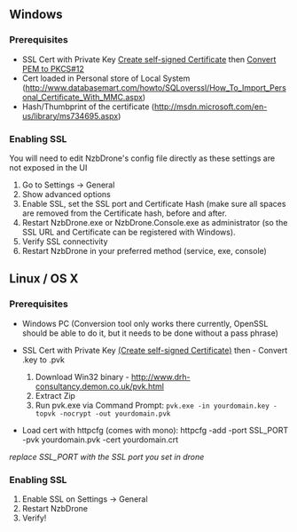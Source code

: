 ## Windows ##

### Prerequisites ###
- SSL Cert with Private Key [Create self-signed Certificate](http://www.selfsignedcertificate.com/) then [Convert PEM to PKCS#12](https://www.sslshopper.com/ssl-converter.html)
- Cert loaded in Personal store of Local System (http://www.databasemart.com/howto/SQLoverssl/How_To_Import_Personal_Certificate_With_MMC.aspx)
- Hash/Thumbprint of the certificate (http://msdn.microsoft.com/en-us/library/ms734695.aspx)

### Enabling SSL ###
You will need to edit NzbDrone's config file directly as these settings are not exposed in the UI

1. Go to Settings -> General
2. Show advanced options
3. Enable SSL, set the SSL port and Certificate Hash (make sure all spaces are removed from the Certificate hash, before and after.
4. Restart NzbDrone.exe or NzbDrone.Console.exe as administrator (so the SSL URL and Certificate can be registered with Windows).
5. Verify SSL connectivity
6. Restart NzbDrone in your preferred method (service, exe, console)

## Linux / OS X ##

### Prerequisites ###
- Windows PC (Conversion tool only works there currently, OpenSSL should be able to do it, but it needs to be done without a pass phrase)
- SSL Cert with Private Key [(Create self-signed Certificate)](http://www.selfsignedcertificate.com/) then 	- Convert .key to .pvk

  1. Download Win32 binary - http://www.drh-consultancy.demon.co.uk/pvk.html
  2. Extract Zip
  3. Run pvk.exe via Command Prompt: `pvk.exe -in yourdomain.key -topvk -nocrypt -out yourdomain.pvk`
- Load cert with httpcfg (comes with mono): httpcfg -add -port SSL_PORT -pvk yourdomain.pvk -cert yourdomain.crt

*replace SSL_PORT with the SSL port you set in drone*

### Enabling SSL ###

1. Enable SSL on Settings -> General
2. Restart NzbDrone
3. Verify!